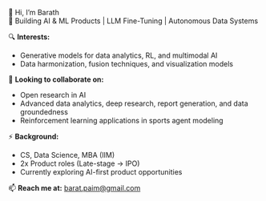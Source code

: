 👋 Hi, I’m Barath  
🚀 Building AI & ML Products | LLM Fine-Tuning | Autonomous Data Systems  

🔍 **Interests:**  
- Generative models for data analytics, RL, and multimodal AI  
- Data harmonization, fusion techniques, and visualization models  

🤝 **Looking to collaborate on:**  
- Open research in AI  
- Advanced data analytics, deep research, report generation, and data groundedness  
- Reinforcement learning applications in sports agent modeling  

⚡ **Background:**  
- CS, Data Science, MBA (IIM)
- 2x Product roles (Late-stage → IPO)  
- Currently exploring AI-first product opportunities  

📫 **Reach me at:** [barat.paim@gmail.com](mailto:barat.paim@gmail.com)  
